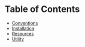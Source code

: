 # Table of Contents
- [Conventions](docs/conventions.md)
- [Installation](docs/installation.md)
- [Resources](docs/resources.md)
- [Utility](docs/utils.md)